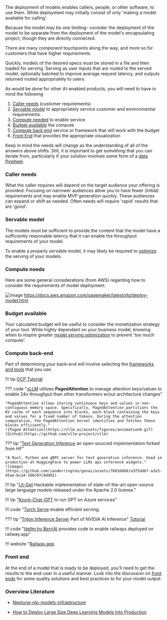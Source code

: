 The deployment of models enables callers, people, or other software, to use them. While deployment may initially consist of only 'making a model available for calling'. 

Because the model may be one limiting- consider the deployment of the model to be separate from the deployment of the model's encapsulating project, though they are directly connected.  

There are many component touchpoints along the way, and more so for customers that have higher requirements.

Quickly, models of the desired specs must be stored in a file and then loaded for serving. Serving as user inputs that are routed to the served model, optionally batched to improve average request latency, and outputs returned routed appropriately to users. 

As would be done for other AI-enabled products, you will need to have in mind the following

1. [Caller needs](#caller-needs) (customer requirements)
2. [Servable model](#servable-model) to appropriately service customer and environmental requirements.
3. [Compute needed](#compute-needs) to enable service
4. [Budget available](#budget-available) the compute
5. [Compute back end](#compute-back-end) service or framework that will work with the budget
7. [Front End](./front_end) that provides the appropriate visualization

Keep in mind the needs will change as the understanding of all of the answers above shifts. Still, it is important to get _something_ that you can iterate from, particularly if your solution involves some form of a [data flywheel](https://brightdata.com/blog/brightdata-in-practice/using-data-flywheel-to-scale-your-business).

###  Caller needs

What the caller requires will depend on the target audience your offering is provided. Focusing on narrower audiences allow you to have fewer (initial) requirements and may enable MVP generation quickly. These audiences can expand or shift as needed. Often needs will require 'rapid' results that are 'good'. 

### Servable model

The models must be sufficient to provide the content that the model have a sufficiently reasonable latency that it can enable the throughput requirements of your model. 

To enable a properly servable model, it may likely be required to [optimize](./../Understanding/models/call_optimization.md) the serving of your models.

### Compute needs

Here are some general considerations (from AWS) regarding how to consider the requirements of model deployment.

![image](https://github.com/ianderrington/genai/assets/76016868/9b379996-e311-4b9b-a35e-9020702fa050)
    https://docs.aws.amazon.com/sagemaker/latest/dg/deploy-model.html

### Budget available

Your calculated budget will be useful to consider the monetization strategy of your tool. While highly dependant on your business model, knowing when to inspire greater [model serving optimization](../Understanding/models/call_optimization.md) to prevent 'too much compute'. 

### Compute back-end

Part of determining your back-end will involve selecting the [frameworks and tools](./frameworks_and_tools.md) that you use. 

!!! tip [GCP Tutorial](https://towardsdatascience.com/how-to-deploy-large-size-deep-learning-models-into-production-66b851d17f33)

??? code "[vLLM](https://vllm.ai/) utilizes **PagedAttention** to manage attention keys/values to enable 24x throughput than other transformers w/out architecture changes"

    "PagedAttention allows storing continuous keys and values in non-contiguous memory space. Specifically, PagedAttention partitions the KV cache of each sequence into blocks, each block containing the keys and values for a fixed number of tokens. During the attention computation, the PagedAttention kernel identifies and fetches these blocks efficiently."
    ![Paged Attention](https://vllm.ai/assets/figures/annimation0.gif)
    [Github](https://github.com/vllm-project/vllm)

??? tip "[Text Generation Inference](https://github.com/Preemo-Inc/text-generation-inference) an open-sourced implementation forked from HF"

    "A Rust, Python and gRPC server for text generation inference. Used in production at HuggingFace to power LLMs api-inference widgets."    
    ![image](https://github.com/ianderrington/genai/assets/76016868/a3f5ddbf-a2e3-45ae-bca4-200c07c9dd91)

!!! tip "[Lit-Gpt](https://github.com/Lightning-AI/lit-gpt#setup) Hackable implementation of state-of-the-art open-source large language models released under the Apache 2.0 license."

!!! tip "[Azure-Chat-GPT](https://github.com/davidxw/azurechatgpt) to run GPT on Azure services"

!!! code "[Torch Serve](https://pytorch.org/serve/large_model_inference.html) enable efficient serving.

??? tip "[Triton Inference Server](https://github.com/triton-inference-server/server) Part of NVIDIA AI Inference" 
    [Tutorial](https://github.com/triton-inference-server/server)

!!! code "[litellm by BerriAI](https://github.com/BerriAI/litellm/blob/main/cookbook/proxy-server/readme.md) provides code to enable railways deployed on railway.app"

!!! website "[Railway.app](https://railway.app/about)

### Front end

At the end of a model that is ready to be deployed, you'll need to get the results to the end-user in a useful manner. Look into the discussion on [front ends](./front_end.md) for some quality solutions and best practices to for your model output.

### Overview Literature

- [Neptune-nlp-models-infrastructure](https://neptune.ai/blog/nlp-models-infrastructure-cost-optimization#:~:text=Use%20a%20lightweight%20deployment%20framework,serve%20predictions%20over%20a%20network.)

- [How to Deploy Large Size Deep Learning Models Into Production](https://towardsdatascience.com/how-to-deploy-large-size-deep-learning-models-into-production-66b851d17f33)

